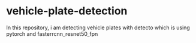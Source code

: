 # vehicle-plate-detection
In this repository, i am detecting vehicle plates with detecto which is using pytorch and fasterrcnn_resnet50_fpn 
